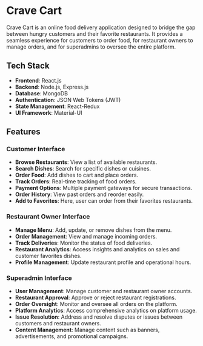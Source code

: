# Crave Cart

Crave Cart is an online food delivery application designed to bridge the gap between hungry customers and their favorite restaurants. It provides a seamless experience for customers to order food, for restaurant owners to manage orders, and for superadmins to oversee the entire platform.

## Tech Stack

- **Frontend**: React.js
- **Backend**: Node.js, Express.js
- **Database**: MongoDB
- **Authentication**: JSON Web Tokens (JWT)
- **State Management**: React-Redux
- **UI Framework**: Material-UI

## Features

### Customer Interface

- **Browse Restaurants**: View a list of available restaurants.
- **Search Dishes**: Search for specific dishes or cuisines.
- **Order Food**: Add dishes to cart and place orders.
- **Track Orders**: Real-time tracking of food orders.
- **Payment Options**: Multiple payment gateways for secure transactions.
- **Order History**: View past orders and reorder easily.
- **Add to Favorites**: Here, user can order from their favorites restaurants.

### Restaurant Owner Interface

- **Manage Menu**: Add, update, or remove dishes from the menu.
- **Order Management**: View and manage incoming orders.
- **Track Deliveries**: Monitor the status of food deliveries.
- **Restaurant Analytics**: Access insights and analytics on sales and customer favorites dishes.
- **Profile Management**: Update restaurant profile and operational hours.

### Superadmin Interface

- **User Management**: Manage customer and restaurant owner accounts.
- **Restaurant Approval**: Approve or reject restaurant registrations.
- **Order Oversight**: Monitor and oversee all orders on the platform.
- **Platform Analytics**: Access comprehensive analytics on platform usage.
- **Issue Resolution**: Address and resolve disputes or issues between customers and restaurant owners.
- **Content Management**: Manage content such as banners, advertisements, and promotional campaigns.
